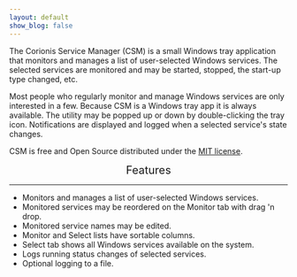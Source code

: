 ```yaml
---
layout: default
show_blog: false
---
```

The Corionis Service Manager (CSM) is a small Windows tray application that 
monitors and manages a list of user-selected Windows services. The selected 
services are monitored and may be started, stopped, the start-up 
type changed, etc.

Most people who regularly monitor and manage Windows services are only 
interested in a few. Because CSM is a Windows tray app it is always 
available. The utility may be popped up or down by double-clicking the 
tray icon. Notifications are displayed and logged when a 
selected service's state changes.

CSM is free and Open Source distributed under the [MIT license](https://opensource.org/licenses/MIT).

<center><span style="font-size: 142%; font-face: bold; margin-top: 10px;">Features</span></center>
<hr/>

 * Monitors and manages a list of user-selected Windows services.
 * Monitored services may be reordered on the Monitor tab with drag 'n drop.
 * Monitored service names may be edited.
 * Monitor and Select lists have sortable columns.
 * Select tab shows all Windows services available on the system.
 * Logs running status changes of selected services.
 * Optional logging to a file.
